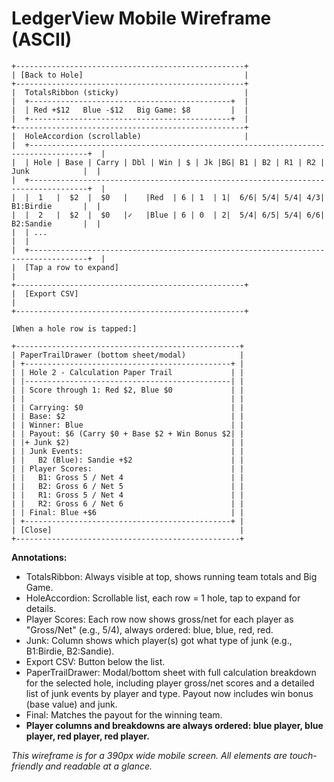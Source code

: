 # LedgerView Mobile Wireframe (ASCII)

```
+---------------------------------------------------+
| [Back to Hole]                                    |
+---------------------------------------------------+
|  TotalsRibbon (sticky)                            |
|  +---------------------------------------------+  |
|  | Red +$12   Blue -$12   Big Game: $8         |  |
|  +---------------------------------------------+  |
+---------------------------------------------------+
|  HoleAccordion (scrollable)                       |
|  +-----------------------------------------------------------------------------------+  |
|  | Hole | Base | Carry | Dbl | Win | $ | Jk |BG| B1 | B2 | R1 | R2 | Junk            |  |
|  +-----------------------------------------------------------------------------------+  |
|  |  1   |  $2  |  $0   |    |Red  | 6 | 1  | 1|  6/6| 5/4| 5/4| 4/3| B1:Birdie       |  |
|  |  2   |  $2  |  $0   |✓   |Blue | 6 | 0  | 2|  5/4| 6/5| 5/4| 6/6| B2:Sandie       |  |
|  | ...                                                                         |  |
|  +-----------------------------------------------------------------------------------+  |
|  [Tap a row to expand]                                                                  |
+---------------------------------------------------+
|  [Export CSV]                                                                              |
+---------------------------------------------------+

[When a hole row is tapped:]

+--------------------------------------------------+
| PaperTrailDrawer (bottom sheet/modal)            |
| +----------------------------------------------+ |
| | Hole 2 - Calculation Paper Trail             | |
| |----------------------------------------------| |
| | Score through 1: Red $2, Blue $0             | |
| |                                              | |
| | Carrying: $0                                 | |
| | Base: $2                                     | |
| | Winner: Blue                                 | |
| | Payout: $6 (Carry $0 + Base $2 + Win Bonus $2| | 
| |+ Junk $2)                                    | |
| | Junk Events:                                 | |
| |   B2 (Blue): Sandie +$2                      | |
| | Player Scores:                               | |
| |   B1: Gross 5 / Net 4                        | |
| |   B2: Gross 6 / Net 5                        | |
| |   R1: Gross 5 / Net 4                        | |
| |   R2: Gross 6 / Net 6                        | |
| | Final: Blue +$6                              | |
| +----------------------------------------------+ |
| [Close]                                          |
+--------------------------------------------------+
```

**Annotations:**
- TotalsRibbon: Always visible at top, shows running team totals and Big Game.
- HoleAccordion: Scrollable list, each row = 1 hole, tap to expand for details.
- Player Scores: Each row now shows gross/net for each player as "Gross/Net" (e.g., 5/4), always ordered: blue, blue, red, red.
- Junk: Column shows which player(s) got what type of junk (e.g., B1:Birdie, B2:Sandie).
- Export CSV: Button below the list.
- PaperTrailDrawer: Modal/bottom sheet with full calculation breakdown for the selected hole, including player gross/net scores and a detailed list of junk events by player and type. Payout now includes win bonus (base value) and junk.
- Final: Matches the payout for the winning team.
- **Player columns and breakdowns are always ordered: blue player, blue player, red player, red player.**

*This wireframe is for a 390px wide mobile screen. All elements are touch-friendly and readable at a glance.* 